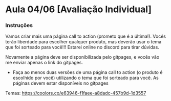# Aula 04/06 [Avaliação Individual]

### Instruções
Vamos criar mais uma página call to action (prometo que é a última!). Vocês terão liberdade para escolher qualquer produto, mas deverão usar o tema que foi sorteado para você!!! Estarei online no discord para tirar dúvidas. 

Novamente a página deve ser disponibilizada pelo gitpages, e vocês vão me enviar apenas o link do gitpages. 

  * Faça ao menos duas versões de uma página call to action (o produto é escolhido por você) utilizando o tema que foi sorteado para você. As páginas devem estar disponíveis no gitpages

Temas: 	https://coolors.co/e63946-f1faee-a8dadc-457b9d-1d3557
